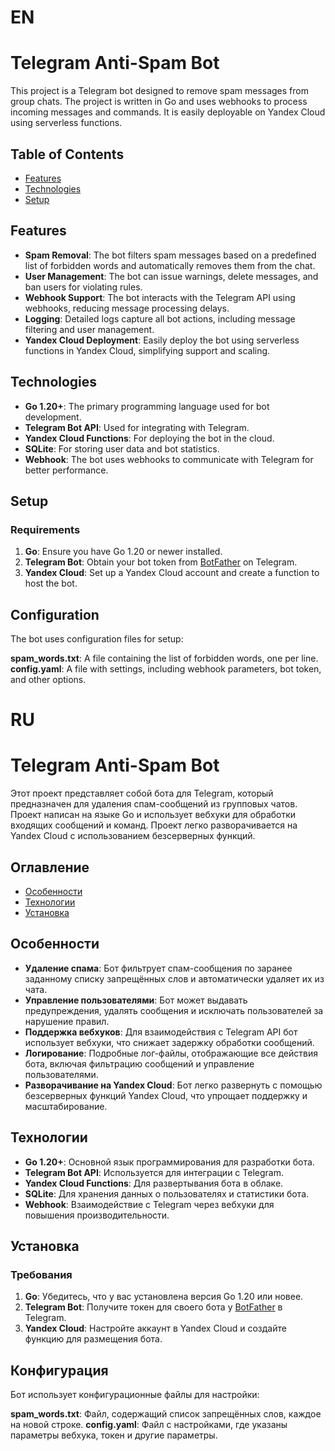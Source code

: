 # EN
# Telegram Anti-Spam Bot

This project is a Telegram bot designed to remove spam messages from group chats. The project is written in Go and uses webhooks to process incoming messages and commands. It is easily deployable on Yandex Cloud using serverless functions.

## Table of Contents

- [Features](#features)
- [Technologies](#technologies)
- [Setup](#setup)

## Features

- **Spam Removal**: The bot filters spam messages based on a predefined list of forbidden words and automatically removes them from the chat.
- **User Management**: The bot can issue warnings, delete messages, and ban users for violating rules.
- **Webhook Support**: The bot interacts with the Telegram API using webhooks, reducing message processing delays.
- **Logging**: Detailed logs capture all bot actions, including message filtering and user management.
- **Yandex Cloud Deployment**: Easily deploy the bot using serverless functions in Yandex Cloud, simplifying support and scaling.

## Technologies

- **Go 1.20+**: The primary programming language used for bot development.
- **Telegram Bot API**: Used for integrating with Telegram.
- **Yandex Cloud Functions**: For deploying the bot in the cloud.
- **SQLite**: For storing user data and bot statistics.
- **Webhook**: The bot uses webhooks to communicate with Telegram for better performance.

## Setup

### Requirements

1. **Go**: Ensure you have Go 1.20 or newer installed.
2. **Telegram Bot**: Obtain your bot token from [BotFather](https://t.me/botfather) on Telegram.
3. **Yandex Cloud**: Set up a Yandex Cloud account and create a function to host the bot.

## Configuration
The bot uses configuration files for setup:

**spam_words.txt**: A file containing the list of forbidden words, one per line.
**config.yaml**: A file with settings, including webhook parameters, bot token, and other options.


# RU
# Telegram Anti-Spam Bot

Этот проект представляет собой бота для Telegram, который предназначен для удаления спам-сообщений из групповых чатов. Проект написан на языке Go и использует вебхуки для обработки входящих сообщений и команд. Проект легко разворачивается на Yandex Cloud с использованием безсерверных функций.

## Оглавление

- [Особенности](#особенности)
- [Технологии](#технологии)
- [Установка](#установка)

## Особенности

- **Удаление спама**: Бот фильтрует спам-сообщения по заранее заданному списку запрещённых слов и автоматически удаляет их из чата.
- **Управление пользователями**: Бот может выдавать предупреждения, удалять сообщения и исключать пользователей за нарушение правил.
- **Поддержка вебхуков**: Для взаимодействия с Telegram API бот использует вебхуки, что снижает задержку обработки сообщений.
- **Логирование**: Подробные лог-файлы, отображающие все действия бота, включая фильтрацию сообщений и управление пользователями.
- **Разворачивание на Yandex Cloud**: Бот легко развернуть с помощью безсерверных функций Yandex Cloud, что упрощает поддержку и масштабирование.

## Технологии

- **Go 1.20+**: Основной язык программирования для разработки бота.
- **Telegram Bot API**: Используется для интеграции с Telegram.
- **Yandex Cloud Functions**: Для развертывания бота в облаке.
- **SQLite**: Для хранения данных о пользователях и статистики бота.
- **Webhook**: Взаимодействие с Telegram через вебхуки для повышения производительности.

## Установка

### Требования

1. **Go**: Убедитесь, что у вас установлена версия Go 1.20 или новее.
2. **Telegram Bot**: Получите токен для своего бота у [BotFather](https://t.me/botfather) в Telegram.
3. **Yandex Cloud**: Настройте аккаунт в Yandex Cloud и создайте функцию для размещения бота.

## Конфигурация
Бот использует конфигурационные файлы для настройки:

**spam_words.txt**: Файл, содержащий список запрещённых слов, каждое на новой строке.
**config.yaml**: Файл с настройками, где указаны параметры вебхука, токен и другие параметры.
